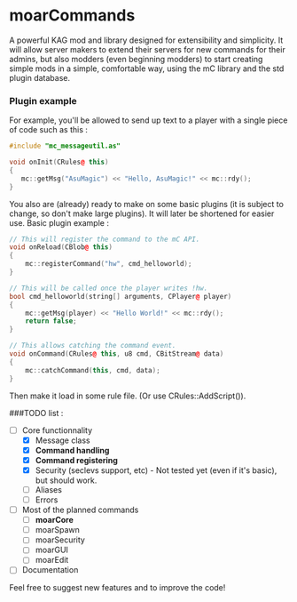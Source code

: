 # moarCommands
A powerful KAG mod and library designed for extensibility and simplicity.
It will allow server makers to extend their servers for new commands for their admins, but also modders (even beginning modders) to start creating simple mods in a simple, comfortable way, using the mC library and the std plugin database.

### Plugin example

For example, you'll be allowed to send up text to a player with a single piece of code such as this :

```c++
#include "mc_messageutil.as"

void onInit(CRules@ this)
{
   mc::getMsg("AsuMagic") << "Hello, AsuMagic!" << mc::rdy();
}
```

You also are (already) ready to make on some basic plugins (it is subject to change, so don't make large plugins).
It will later be shortened for easier use.
Basic plugin example :
```c++
// This will register the command to the mC API.
void onReload(CBlob@ this)
{
	mc::registerCommand("hw", cmd_helloworld);
}

// This will be called once the player writes !hw.
bool cmd_helloworld(string[] arguments, CPlayer@ player)
{
	mc::getMsg(player) << "Hello World!" << mc::rdy();
	return false;
}

// This allows catching the command event.
void onCommand(CRules@ this, u8 cmd, CBitStream@ data)
{
	mc::catchCommand(this, cmd, data);
}
```
Then make it load in some rule file. (Or use CRules::AddScript()).

###TODO list :
- [ ] Core functionnality
  - [x] Message class
  - [x] **Command handling**
  - [x] **Command registering**
  - [x] Security (seclevs support, etc) - Not tested yet (even if it's basic), but should work.
  - [ ] Aliases
  - [ ] Errors
- [ ] Most of the planned commands
  - [ ] **moarCore**
  - [ ] moarSpawn
  - [ ] moarSecurity
  - [ ] moarGUI
  - [ ] moarEdit
- [ ] Documentation

Feel free to suggest new features and to improve the code!
